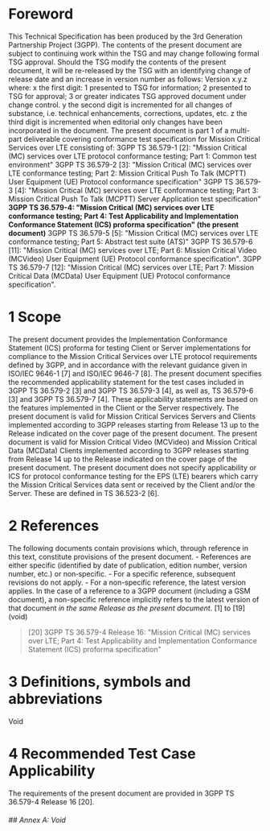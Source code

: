 # Foreword
This Technical Specification has been produced by the 3rd Generation
Partnership Project (3GPP).
The contents of the present document are subject to continuing work within the
TSG and may change following formal TSG approval. Should the TSG modify the
contents of the present document, it will be re-released by the TSG with an
identifying change of release date and an increase in version number as
follows:
Version x.y.z
where:
x the first digit:
1 presented to TSG for information;
2 presented to TSG for approval;
3 or greater indicates TSG approved document under change control.
y the second digit is incremented for all changes of substance, i.e. technical
enhancements, corrections, updates, etc.
z the third digit is incremented when editorial only changes have been
incorporated in the document.
The present document is part 1 of a multi-part deliverable covering
conformance test specification for Mission Critical Services over LTE
consisting of:
3GPP TS 36.579-1 [2]: \"Mission Critical (MC) services over LTE protocol
conformance testing; Part 1: Common test environment\"
3GPP TS 36.579-2 [3]: \"Mission Critical (MC) services over LTE conformance
testing; Part 2: Mission Critical Push To Talk (MCPTT) User Equipment (UE)
Protocol conformance specification\"
3GPP TS 36.579-3 [4]: \"Mission Critical (MC) services over LTE conformance
testing; Part 3: Mission Critical Push To Talk (MCPTT) Server Application test
specification\"
**3GPP TS 36.579-4: \"Mission Critical (MC) services over LTE conformance
testing; Part 4: Test Applicability and Implementation Conformance Statement
(ICS) proforma specification\" (the present document)**
3GPP TS 36.579-5 [5]: \"Mission Critical (MC) services over LTE conformance
testing; Part 5: Abstract test suite (ATS)\"
3GPP TS 36.579-6 [11]: \"Mission Critical (MC) services over LTE; Part 6:
Mission Critical Video (MCVideo) User Equipment (UE) Protocol conformance
specification\".
3GPP TS 36.579-7 [12]: \"Mission Critical (MC) services over LTE; Part 7:
Mission Critical Data (MCData) User Equipment (UE) Protocol conformance
specification\".
# 1 Scope
The present document provides the Implementation Conformance Statement (ICS)
proforma for testing Client or Server implementations for compliance to the
Mission Critical Services over LTE protocol requirements defined by 3GPP, and
in accordance with the relevant guidance given in ISO/IEC 9646-1 [7] and
ISO/IEC 9646-7 [8].
The present document specifies the recommended applicability statement for the
test cases included in 3GPP TS 36.579-2 [3] and 3GPP TS 36.579-3 [4], as well
as, TS 36.579-6 [3] and 3GPP TS 36.579-7 [4]. These applicability statements
are based on the features implemented in the Client or the Server
respectively.
The present document is valid for Mission Critical Services Servers and
Clients implemented according to 3GPP releases starting from Release 13 up to
the Release indicated on the cover page of the present document.
The present document is valid for Mission Critical Video (MCVideo) and Mission
Critical Data (MCData) Clients implemented according to 3GPP releases starting
from Release 14 up to the Release indicated on the cover page of the present
document.
The present document does not specify applicability or ICS for protocol
conformance testing for the EPS (LTE) bearers which carry the Mission Critical
Services data sent or received by the Client and/or the Server. These are
defined in TS 36.523-2 [6].
# 2 References
The following documents contain provisions which, through reference in this
text, constitute provisions of the present document.
\- References are either specific (identified by date of publication, edition
number, version number, etc.) or non‑specific.
\- For a specific reference, subsequent revisions do not apply.
\- For a non-specific reference, the latest version applies. In the case of a
reference to a 3GPP document (including a GSM document), a non-specific
reference implicitly refers to the latest version of that document _in the
same Release as the present document_.
[1] to [19] (void)
> [20] 3GPP TS 36.579-4 Release 16: \"Mission Critical (MC) services over LTE;
> Part 4: Test Applicability and Implementation Conformance Statement (ICS)
> proforma specification\"
# 3 Definitions, symbols and abbreviations
Void
# 4 Recommended Test Case Applicability
The requirements of the present document are provided in 3GPP TS 36.579-4
Release 16 [20].
###### ## Annex A: Void
#